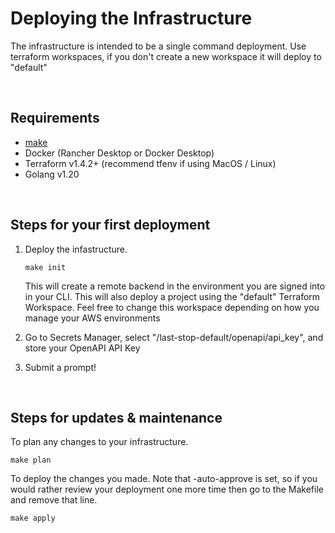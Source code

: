 # Deploying the Infrastructure

The infrastructure is intended to be a single command deployment. 
Use terraform workspaces, if you don't create a new workspace it will deploy to "default"

<br />

## Requirements
- [make](https://www.gnu.org/software/make/manual/make.html)
- Docker (Rancher Desktop or Docker Desktop)
- Terraform v1.4.2+ (recommend tfenv if using MacOS / Linux)
- Golang v1.20

<br />

## Steps for your first deployment

1. Deploy the infastructure.

    ```
    make init
    ```

    This will create a remote backend in the environment you are signed into in your CLI. This will also deploy a project using the "default" Terraform Workspace. Feel free to change this workspace depending on how you manage your AWS environments

1. Go to Secrets Manager, select "/last-stop-default/openapi/api_key", and store your OpenAPI API Key

1. Submit a prompt! 

<br />

## Steps for updates & maintenance

To plan any changes to your infrastructure.

```
make plan
```

To deploy the changes you made. Note that -auto-approve is set, so if you would rather review your deployment one more time then go to the Makefile and remove that line.

```
make apply
```




